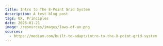 ```yaml
---
title: Intro to The 8-Point Grid System
description: A test blog post
tags: UX, Principles
date: 2025-01-21
image: /resources/images/laws-of-ux.png
sources:
  - https://medium.com/built-to-adapt/intro-to-the-8-point-grid-system-d2573cde8632
---
```

